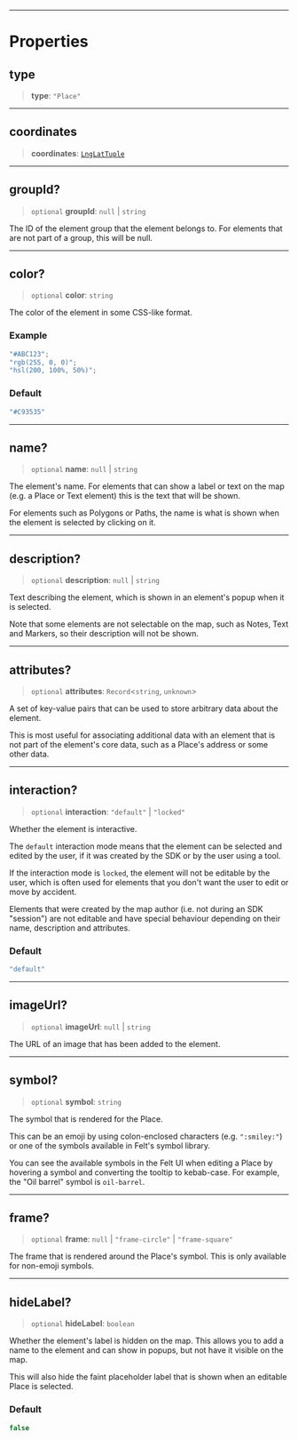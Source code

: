 ***

# Properties

## type

> **type**: `"Place"`

***

## coordinates

> **coordinates**: [`LngLatTuple`](../Shared/LngLatTuple.md)

***

## groupId?

> `optional` **groupId**: `null` | `string`

The ID of the element group that the element belongs to.
For elements that are not part of a group, this will be null.

***

## color?

> `optional` **color**: `string`

The color of the element in some CSS-like format.

### Example

```typescript
"#ABC123";
"rgb(255, 0, 0)";
"hsl(200, 100%, 50%)";
```

### Default

```ts
"#C93535"
```

***

## name?

> `optional` **name**: `null` | `string`

The element's name. For elements that can show a label or text on
the map (e.g. a Place or Text element) this is the text that will be shown.

For elements such as Polygons or Paths, the name is what is shown when
the element is selected by clicking on it.

***

## description?

> `optional` **description**: `null` | `string`

Text describing the element, which is shown in an element's popup when it
is selected.

Note that some elements are not selectable on the map, such as Notes, Text
and Markers, so their description will not be shown.

***

## attributes?

> `optional` **attributes**: `Record`\<`string`, `unknown`>

A set of key-value pairs that can be used to store arbitrary data about the element.

This is most useful for associating additional data with an element that is not
part of the element's core data, such as a Place's address or some other
data.

***

## interaction?

> `optional` **interaction**: `"default"` | `"locked"`

Whether the element is interactive.

The `default` interaction mode means that the element can be selected and edited by
the user, if it was created by the SDK or by the user using a tool.

If the interaction mode is `locked`, the element will not be editable by the user,
which is often used for elements that you don't want the user to edit or move by
accident.

Elements that were created by the map author (i.e. not during an SDK "session") are
not editable and have special behaviour depending on their name, description and
attributes.

### Default

```ts
"default"
```

***

## imageUrl?

> `optional` **imageUrl**: `null` | `string`

The URL of an image that has been added to the element.

***

## symbol?

> `optional` **symbol**: `string`

The symbol that is rendered for the Place.

This can be an emoji by using colon-enclosed characters (e.g. `":smiley:"`)
or one of the symbols available in Felt's symbol library.

You can see the available symbols in the Felt UI when editing a Place
by hovering a symbol and converting the tooltip to kebab-case. For example,
the "Oil barrel" symbol is `oil-barrel`.

***

## frame?

> `optional` **frame**: `null` | `"frame-circle"` | `"frame-square"`

The frame that is rendered around the Place's symbol. This is
only available for non-emoji symbols.

***

## hideLabel?

> `optional` **hideLabel**: `boolean`

Whether the element's label is hidden on the map. This allows you
to add a name to the element and can show in popups, but not have
it visible on the map.

This will also hide the faint placeholder label that is shown when
an editable Place is selected.

### Default

```ts
false
```
